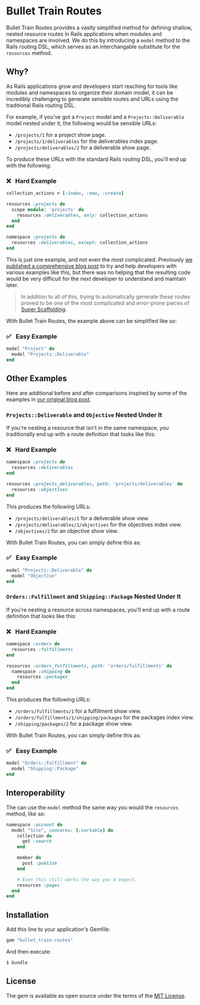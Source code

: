 # Bullet Train Routes
Bullet Train Routes provides a vastly simplified method for defining shallow, nested resource routes in Rails applications when modules and namespaces are involved. We do this by introducing a `model` method to the Rails routing DSL, which serves as an interchangable substitute for the `resources` method.

## Why?
As Rails applications grow and developers start reaching for tools like modules and namespaces to organize their domain model, it can be incredibly challenging to generate sensible routes and URLs using the traditional Rails routing DSL. 

For example, if you've got a `Project` model and a `Projects::Deliverable` model nested under it, the following would be sensible URLs:

 - `/projects/1` for a project show page.
 - `/projects/1/deliverables` for the deliverables index page.
 - `/projects/deliverables/2` for a deliverable show page.

To produce these URLs with the standard Rails routing DSL, you'll end up with the following:

### ❌ &nbsp; Hard Example
```ruby
collection_actions = [:index, :new, :create]

resources :projects do
  scope module: 'projects' do
    resources :deliverables, only: collection_actions
  end
end

namespace :projects do
  resources :deliverables, except: collection_actions
end
```

This is just one example, and not even the most complicated. Previously [we published a comprehensive blog post](https://blog.bullettrain.co/nested-namespaced-rails-routing-examples/) to try and help developers with various examples like this, but there was no helping that the resulting code would be very difficult for the next developer to understand and maintain later.

> In addition to all of this, trying to automatically generate these routes proved to be one of the most complicated and error-prone pieces of [Super Scaffolding](https://bullettrain.co/docs/super-scaffolding).

With Bullet Train Routes, the example above can be simplified like so:

### ✅ &nbsp; Easy Example
```ruby
model "Project" do 
  model "Projects::Deliverable"
end
```

## Other Examples
Here are additional before and after comparisons inspired by some of the examples in [our original blog post](https://blog.bullettrain.co/nested-namespaced-rails-routing-examples/).

### `Projects::Deliverable` and `Objective` Nested Under It

If you're nesting a resource that isn't in the same namespace, you traditionally end up with a route definition that looks like this:

### ❌ &nbsp; Hard Example
```ruby
namespace :projects do
  resources :deliverables
end

resources :projects_deliverables, path: 'projects/deliverables' do
  resources :objectives
end
```

This produces the following URLs:

- `/projects/deliverables/1` for a deliverable show view.
- `/projects/deliverables/1/objectives` for the objectives index view.
- `/objectives/2` for an objective show view.

With Bullet Train Routes, you can simply define this as:

### ✅ &nbsp; Easy Example
```ruby
model "Projects::Deliverable" do 
  model "Objective"
end
````

### `Orders::Fulfillment` and `Shipping::Package` Nested Under It

If you're nesting a resource across namespaces, you'll end up with a route definition that looks like this:

### ❌ &nbsp; Hard Example
```ruby
namespace :orders do
  resources :fulfillments
end

resources :orders_fulfillments, path: 'orders/fulfillments' do
  namespace :shipping do
    resources :packages
  end
end
```

This produces the following URLs:

- `/orders/fulfillments/1` for a fulfillment show view.
- `/orders/fulfillments/1/shipping/packages` for the packages index view.
- `/shipping/packages/2` for a package show view.

With Bullet Train Routes, you can simply define this as:

### ✅ &nbsp; Easy Example
```ruby
model "Orders::Fulfillment" do 
  model "Shipping::Package"
end
````

## Interoperability

The can use the `model` method the same way you would the `resources` method, like so:

```ruby
namespace :account do 
  model "Site", concerns: [:sortable] do 
    collection do 
      get :search
    end

    member do 
      post :publish
    end

    # Even this still works the way you'd expect.
    resources :pages
  end
end
```

## Installation
Add this line to your application's Gemfile:

```ruby
gem "bullet_train-routes"
```

And then execute:
```bash
$ bundle
```

## License
The gem is available as open source under the terms of the [MIT License](https://opensource.org/licenses/MIT).
